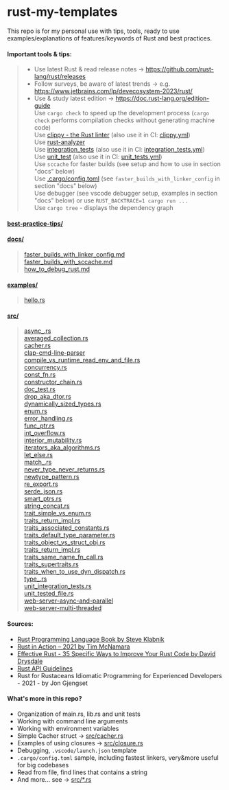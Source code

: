 # rust-my-templates

This repo is for my personal use with tips, tools, ready to use examples/explanations of features/keywords of Rust and best practices.  

#### Important tools & tips:
> - Use latest Rust & read release notes -> https://github.com/rust-lang/rust/releases  
> - Follow surveys, be aware of latest trends -> e.g. https://www.jetbrains.com/lp/devecosystem-2023/rust/  
> - Use & study latest edition -> https://doc.rust-lang.org/edition-guide  
> Use `cargo check` to speed up the development process (`cargo check` performs compilation checks without generating machine code)  
> Use [clippy - the Rust linter](https://github.com/rust-lang/rust-clippy) (also use it in CI: [clippy.yml](.github/workflows/clippy.yml))  
> Use [rust-analyzer](https://github.com/rust-lang/rust-analyzer)  
> Use [integration_tests](src/unit_integration_tests.rs) (also use it in CI: [integration_tests.yml](.github/workflows/integration_tests.yml))   
> Use [unit_test](src/unit_tested_file.rs) (also use it in CI: [unit_tests.yml](.github/workflows/unit_tests.yml))   
> Use `sccache` for faster builds (see setup and how to use in section "docs" below)  
> Use [.cargo/config.toml](.cargo/config.toml) (see `faster_builds_with_linker_config` in section "docs" below)  
> Use debugger (see vscode debugger setup, examples in section "docs" below) or use `RUST_BACKTRACE=1 cargo run ...`  
> Use `cargo tree` - displays the dependency graph  

#### [best-practice-tips/](best-practices)  

#### [docs/](docs)  
> [faster_builds_with_linker_config.md](docs/faster_builds_with_linker_config.md)   
> [faster_builds_with_sccache.md](docs/faster_builds_with_sccache.md)  
> [how_to_debug_rust.md](docs/how_to_debug_rust.md)  

#### [examples/](examples)  
> [hello.rs](examples/hello.rs)  

#### [src/](src)  
> [async_.rs](src/async_.rs)  
> [averaged_collection.rs](src/averaged_collection.rs)  
> [cacher.rs](src/cacher.rs)  
> [clap-cmd-line-parser](src/clap-cmd-line-parser)  
> [compile_vs_runtime_read_env_and_file.rs](src/compile_vs_runtime_read_env_and_file.rs)  
> [concurrency.rs](src/concurrency.rs)  
> [const_fn.rs](src/const_fn.rs)  
> [constructor_chain.rs](src/ctor_chain.rs)  
> [doc_test.rs](src/doc_test.rs)  
> [drop_aka_dtor.rs](src/drop_aka_dtor.rs)  
> [dynamically_sized_types.rs](src/dynamically_sized_types.rs)  
> [enum.rs](src/enum.rs)  
> [error_handling.rs](src/error_handling.rs)  
> [func_ptr.rs](src/func_ptr.rs)  
> [int_overflow.rs](src/int_overflow.rs)  
> [interior_mutability.rs](src/interior_mutability.rs)  
> [iterators_aka_algorithms.rs](src/iterators_aka_algorithms.rs)  
> [let_else.rs](src/let_else.rs)  
> [match_.rs](src/match_.rs)  
> [never_type_never_returns.rs](src/never_type_never_returns.rs)  
> [newtype_pattern.rs](src/newtype_pattern.rs)  
> [re_export.rs](src/re_export.rs)  
> [serde_json.rs](src/serde_json.rs)  
> [smart_ptrs.rs](src/smart_ptrs.rs)  
> [string_concat.rs](src/string_concat.rs)  
> [trait_simple_vs_enum.rs](src/trait_simple_vs_enum.rs)  
> [traits_return_impl.rs](src/traits_return_impl.rs)  
> [traits_associated_constants.rs](src/traits_associated_constants.rs)  
> [traits_default_type_parameter.rs](src/traits_default_type_parameter.rs)    
> [traits_object_vs_struct_obj.rs](src/traits_object_vs_struct_obj.rs)  
> [traits_return_impl.rs](src/traits_return_impl.rs)  
> [traits_same_name_fn_call.rs](src/traits_same_name_fn_call.rs)    
> [traits_supertraits.rs](src/traits_supertraits.rs)  
> [traits_when_to_use_dyn_dispatch.rs](src/traits_when_to_use_dyn_dispatch.rs)      
> [type_.rs](src/type_.rs)    
> [unit_integration_tests.rs](src/unit_integration_tests.rs)   
> [unit_tested_file.rs](src/unit_tested_file.rs)   
> [web-server-async-and-parallel](src/web-server-async-and-parallel)    
> [web-server-multi-threaded](src/web-server-multi-threaded)   


#### Sources:  
- [Rust Programming Language Book by Steve Klabnik](https://doc.rust-lang.org/book/)
- [Rust in Action – 2021 by Tim McNamara](https://www.amazon.ca/Rust-in-Action/dp/1617294551)
- [Effective Rust - 35 Specific Ways to Improve Your Rust Code by David Drysdale](https://www.lurklurk.org/effective-rust/)
- [Rust API Guidelines](https://rust-lang.github.io/api-guidelines/about.html)
- Rust for Rustaceans Idiomatic Programming for Experienced Developers - 2021 - by Jon Gjengset


#### What's more in this repo?  
- Organization of main.rs, lib.rs and unit tests
- Working with command line arguments
- Working with environment variables
- Simple Cacher struct -> [src/cacher.rs](src/cacher.rs)
- Examples of using closures -> [src/closure.rs](src/closure.rs)
- Debugging, `.vscode/launch.json` template
- `.cargo/config.toml` sample, including fastest linkers, very&more useful for big codebases
- Read from file, find lines that contains a string
- And more... see -> [src/*.rs](src/)
